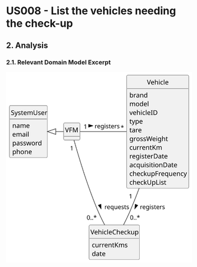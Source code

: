 # US008 - List the vehicles needing the check-up 

## 2. Analysis

### 2.1. Relevant Domain Model Excerpt 

![Domain Model](svg/us029-domain-model.svg)
